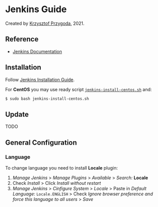 # Jenkins Guide

Created by [Krzysztof Przygoda](https://github.com/KrzysztofPrzygoda), 2021.

## Reference

- [Jenkins Documentation](https://www.jenkins.io/doc/)

## Installation

Follow [Jenkins Installation Guide](https://www.jenkins.io/doc/book/installing/linux/).

For **CentOS** you may use ready script [`jenkins-install-centos.sh`](jenkins-install-centos.sh) and:
```bash
$ sudo bash jenkins-install-centos.sh
```

## Update

TODO

## General Configuration

### Language

To change language you need to install **Locale** plugin:

1. *Manage Jenkins* > *Manage Plugins* > *Available* > *Search:* **Locale**
2.  Check *Install* > Click *Install without restart*
3. *Manage Jenkins* > *Cinfigure System* > *Locale* > Paste in *Default Language*: `Locale.ENGLISH` > Check *Ignore browser preference and force this language to all users* > *Save*